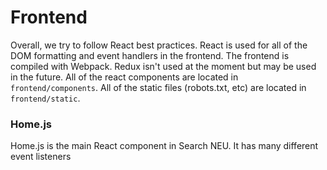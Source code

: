 # Frontend

Overall, we try to follow React best practices. React is used for all of the DOM formatting and event handlers in the frontend. The frontend is compiled with Webpack. Redux isn't used at the moment but may be used in the future. All of the react components are located in `frontend/components`. All of the static files (robots.txt, etc) are located in `frontend/static`.

### Home.js

Home.js is the main React component in Search NEU. It has many different event listeners 